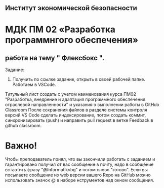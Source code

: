 ## Институт экономической безопасности

# МДК ПМ 02 «Разработка программнгого обеспечения»

##  работа на тему " Флексбокс ".

Задание:
1) Получить по ссылке задание, открыть в своей рабочей папке. Работаем в VSCode.


Титульный лист создать с учетом наименования курса ПМ02 "Разработка, внедрение и адаптация программного обеспечения отраслевой направленности" и указания о выполнении работы в GitHub Classroom
 После сохранения файлов  в разделе системы контроля версий VS Code сделать индексирование, потом создать коммит, синхронизировать (push) и направить pull request в ветке Feedback в github classroom.
 
 # Важно!
 Чтобы преподаватель понял, что вы закончили работать с заданием и гарантировано получил от вас сообщение в почту, надо в сообщение вставтить фразу "@Informatikvbg" и потом    слово  "готово". 
 Если вы посылаете сообщение из web версии вашего Repo на GitHub можно использовать значок @ в наборе нструментов над окном сообщения.

 

